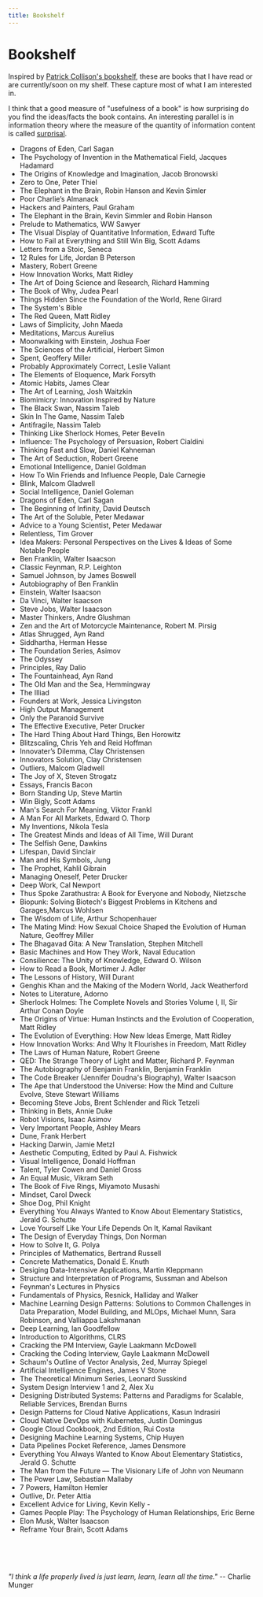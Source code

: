 ```yaml
---
title: Bookshelf
---
```

# Bookshelf

Inspired by [Patrick Collison's bookshelf](https://patrickcollison.com/bookshelf), these are books that I have read or are currently/soon on my shelf. These capture most of what I am interested in. 

I think that a good measure of "usefulness of a book" is how surprising do you find the ideas/facts the book contains. An interesting parallel is in information theory where the measure of the quantity of information content is called [surprisal](https://en.wikipedia.org/wiki/Information_content). 


- Dragons of Eden, Carl Sagan 
- The Psychology of Invention in the Mathematical Field, Jacques Hadamard
- The Origins of Knowledge and Imagination, Jacob Bronowski 
- Zero to One, Peter Thiel
- The Elephant in the Brain, Robin Hanson and Kevin Simler
- Poor Charlie’s Almanack
- Hackers and Painters, Paul Graham
- The Elephant in the Brain, Kevin Simmler and Robin Hanson
- Prelude to Mathematics, WW Sawyer
- The Visual Display of Quantitative Information, Edward Tufte
- How to Fail at Everything and Still Win Big, Scott Adams
- Letters from a Stoic, Seneca
- 12 Rules for Life, Jordan B Peterson
- Mastery, Robert Greene
- How Innovation Works, Matt Ridley
- The Art of Doing Science and Research, Richard Hamming
- The Book of Why, Judea Pearl
- Things Hidden Since the Foundation of the World, Rene Girard
- The System's Bible
- The Red Queen, Matt Ridley
- Laws of Simplicity, John Maeda
- Meditations, Marcus Aurelius
- Moonwalking with Einstein, Joshua Foer
- The Sciences of the Artificial, Herbert Simon
- Spent, Geoffery Miller
- Probably Approximately Correct, Leslie Valiant
- The Elements of Eloquence, Mark Forsyth
- Atomic Habits, James Clear
- The Art of Learning, Josh Waitzkin
- Biomimicry: Innovation Inspired by Nature
- The Black Swan, Nassim Taleb
- Skin In The Game, Nassim Taleb
- Antifragile, Nassim Taleb
- Thinking Like Sherlock Homes, Peter Bevelin
- Influence: The Psychology of Persuasion, Robert Cialdini
- Thinking Fast and Slow, Daniel Kahneman
- The Art of Seduction, Robert Greene
- Emotional Intelligence, Daniel Goldman
- How To Win Friends and Influence People, Dale Carnegie
- Blink, Malcom Gladwell
- Social Intelligence, Daniel Goleman
- Dragons of Eden, Carl Sagan
- The Beginning of Infinity, David Deutsch
- The Art of the Soluble, Peter Medawar
- Advice to a Young Scientist, Peter Medawar
- Relentless, Tim Grover
- Idea Makers: Personal Perspectives on the Lives & Ideas of Some Notable People 
- Ben Franklin, Walter Isaacson
- Classic Feynman, R.P. Leighton
- Samuel Johnson, by James Boswell
- Autobiography of Ben Franklin
- Einstein, Walter Isaacson
- Da Vinci, Walter Isaacson
- Steve Jobs, Walter Isaacson
- Master Thinkers, Andre Glushman
- Zen and the Art of Motorcycle Maintenance, Robert M. Pirsig
- Atlas Shrugged, Ayn Rand
- Siddhartha, Herman Hesse
- The Foundation Series, Asimov
- The Odyssey
- Principles, Ray Dalio
- The Fountainhead, Ayn Rand
- The Old Man and the Sea, Hemmingway
- The Illiad
- Founders at Work, Jessica Livingston
- High Output Management
- Only the Paranoid Survive
- The Effective Executive, Peter Drucker
- The Hard Thing About Hard Things, Ben Horowitz
- Blitzscaling, Chris Yeh and Reid Hoffman
- Innovater’s Dilemma, Clay Christensen
- Innovators Solution, Clay Christensen
- Outliers, Malcom Gladwell
- The Joy of X, Steven Strogatz
- Essays, Francis Bacon
- Born Standing Up, Steve Martin
- Win Bigly, Scott Adams
- Man's Search For Meaning, Viktor Frankl
- A Man For All Markets, Edward O. Thorp
- My Inventions, Nikola Tesla
- The Greatest Minds and Ideas of All Time, Will Durant
- The Selfish Gene, Dawkins
- Lifespan, David Sinclair
- Man and His Symbols, Jung
- The Prophet, Kahlil Gibrain
- Managing Oneself, Peter Drucker
- Deep Work, Cal Newport
- Thus Spoke Zarathustra: A Book for Everyone and Nobody, Nietzsche 
- Biopunk: Solving Biotech's Biggest Problems in Kitchens and Garages,Marcus Wohlsen 
- The Wisdom of Life, Arthur Schopenhauer
- The Mating Mind: How Sexual Choice Shaped the Evolution of Human Nature, Geoffrey Miller 
- The Bhagavad Gita: A New Translation, Stephen Mitchell 
- Basic Machines and How They Work, Naval Education
- Consilience: The Unity of Knowledge, Edward O. Wilson
- How to Read a Book, Mortimer J. Adler
- The Lessons of History, Will Durant
- Genghis Khan and the Making of the Modern World, Jack Weatherford 
- Notes to Literature, Adorno
- Sherlock Holmes: The Complete Novels and Stories Volume I, II, Sir Arthur Conan Doyle 
- The Origins of Virtue: Human Instincts and the Evolution of Cooperation, Matt Ridley 
- The Evolution of Everything: How New Ideas Emerge, Matt Ridley
- How Innovation Works: And Why It Flourishes in Freedom, Matt Ridley 
- The Laws of Human Nature, Robert Greene
- QED: The Strange Theory of Light and Matter, Richard P. Feynman
- The Autobiography of Benjamin Franklin, Benjamin Franklin
- The Code Breaker (Jennifer Doudna's Biography), Walter Isaacson 
- The Ape that Understood the Universe: How the Mind and Culture Evolve, Steve Stewart Williams
- Becoming Steve Jobs, Brent Schlender and Rick Tetzeli
- Thinking in Bets, Annie Duke
- Robot Visions, Isaac Asimov
- Very Important People, Ashley Mears
- Dune, Frank Herbert
- Hacking Darwin, Jamie Metzl
- Aesthetic Computing, Edited by Paul A. Fishwick 
- Visual Intelligence, Donald Hoffman
- Talent, Tyler Cowen and Daniel Gross 
- An Equal Music, Vikram Seth 
- The Book of Five Rings, Miyamoto Musashi
- Mindset, Carol Dweck
- Shoe Dog, Phil Knight
- Everything You Always Wanted to Know About Elementary Statistics, Jerald G. Schutte
- Love Yourself Like Your Life Depends On It, Kamal Ravikant
- The Design of Everyday Things, Don Norman
- How to Solve It, G. Polya
- Principles of Mathematics, Bertrand Russell
- Concrete Mathematics, Donald E. Knuth
- Desiging Data-Intensive Applications, Martin Kleppmann 
- Structure and Interpretation of Programs, Sussman and Abelson
- Feynman's Lectures in Physics
- Fundamentals of Physics, Resnick, Halliday and Walker
- Machine Learning Design Patterns: Solutions to Common Challenges in Data Preparation, Model Building, and MLOps, Michael Munn, Sara Robinson, and Valliappa Lakshmanan
- Deep Learning, Ian Goodfellow
- Introduction to Algorithms, CLRS
- Cracking the PM Interview, Gayle Laakmann McDowell
- Cracking the Coding Interview, Gayle Laakmann McDowell
- Schaum's Outline of Vector Analysis, 2ed, Murray Spiegel
- Artificial Intelligence Engines, James V Stone
- The Theoretical Minimum Series, Leonard Susskind 
- System Design Interview 1 and 2,  Alex Xu
- Designing Distributed Systems: Patterns and Paradigms for Scalable, Reliable Services, Brendan Burns 
- Design Patterns for Cloud Native Applications, Kasun Indrasiri
- Cloud Native DevOps with Kubernetes, Justin Domingus
- Google Cloud Cookbook, 2nd Edition,  Rui Costa
- Designing Machine Learning Systems, Chip Huyen
- Data Pipelines Pocket Reference, James Densmore
- Everything You Always Wanted to Know About Elementary Statistics, Jerald G. Schutte
- The Man from the Future — The Visionary Life of John von Neumann
- The Power Law, Sebastian Mallaby 
- 7 Powers, Hamilton Hemler
- Outlive, Dr. Peter Attia 
- Excellent Advice for Living, Kevin Kelly - 
- Games People Play: The Psychology of Human Relationships, Eric Berne 
- Elon Musk, Walter Isaacson
- Reframe Your Brain, Scott Adams


<br>
<br>
<br>

*"I think a life properly lived is just learn, learn, learn all the time."* 
                                                        -- Charlie Munger
